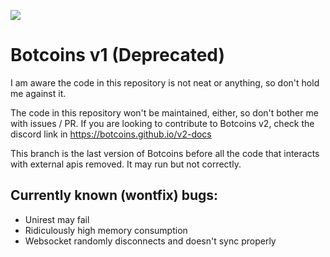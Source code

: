 [![](https://img.shields.io/badge/discord-chat-blue.svg)](https://discord.gg/Rcp9sEJ)

# Botcoins v1 (Deprecated)
I am aware the code in this repository is not neat or anything, so don't hold me against it.

The code in this repository won't be maintained, either, so don't bother me with issues / PR. If you are looking to contribute to Botcoins v2, check the discord link in https://botcoins.github.io/v2-docs

This branch is the last version of Botcoins before all the code that interacts with external apis removed. It may run but not correctly.

## Currently known (wontfix) bugs:
* Unirest may fail
* Ridiculously high memory consumption
* Websocket randomly disconnects and doesn't sync properly
